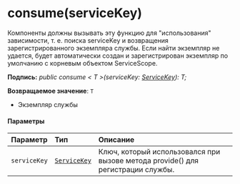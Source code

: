 # <a name="consumeservicekey"></a>consume(serviceKey)




Компоненты должны вызывать эту функцию для "использования" зависимости, т. е. поиска serviceKey и возвращения зарегистрированного экземпляра службы. Если найти экземпляр не удается, будет автоматически создан и зарегистрирован экземпляр по умолчанию с корневым объектом ServiceScope.

**Подпись:** _public consume < T >(serviceKey: [ServiceKey](../sp-core-library/servicekey.md)<T>): T;_

**Возвращаемое значение**: `T`



- Экземпляр службы

#### <a name="parameters"></a>Параметры


| Параметр    | Тип    | Описание |
|:-------------|:---------------|:------------|
| `serviceKey`    | [`ServiceKey`](../sp-core-library/servicekey.md)<T> | Ключ, который использовался при вызове метода provide() для регистрации службы. |


